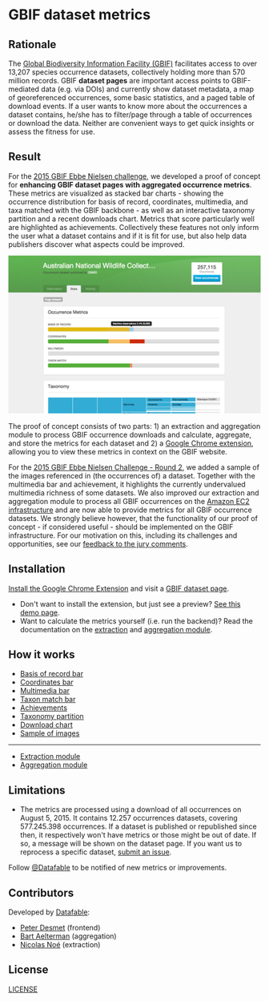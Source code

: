 # GBIF dataset metrics

## Rationale

The [Global Biodiversity Information Facility (GBIF)](http://www.gbif.org) facilitates access to over 13,207 species occurrence datasets, collectively holding more than 570 million records. GBIF **dataset pages** are important access points to GBIF-mediated data (e.g. via DOIs) and currently show dataset metadata, a map of georeferenced occurrences, some basic statistics, and a paged table of download events. If a user wants to know more about the occurrences a dataset contains, he/she has to filter/page through a table of occurrences or download the data. Neither are convenient ways to get quick insights or assess the fitness for use.

## Result

For the [2015 GBIF Ebbe Nielsen challenge](http://gbif.devpost.com/), we developed a proof of concept for **enhancing GBIF dataset pages with aggregated occurrence metrics**. These metrics are visualized as stacked bar charts - showing the occurrence distribution for basis of record, coordinates, multimedia, and taxa matched with the GBIF backbone - as well as an interactive taxonomy partition and a recent downloads chart. Metrics that score particularly well are highlighted as achievements. Collectively these features not only inform the user what a dataset contains and if it is fit for use, but also help data publishers discover what aspects could be improved.

![Screenshot](images/screenshots/screenshot.png)

The proof of concept consists of two parts: 1) an extraction and aggregation module to process GBIF occurrence downloads and calculate, aggregate, and store the metrics for each dataset and 2) a [Google Chrome extension](https://chrome.google.com/webstore/detail/gbif-dataset-metrics/kcianglkepodpjdiebgidhdghoaeefba), allowing you to view these metrics in context on the GBIF website.

For the [2015 GBIF Ebbe Nielsen Challenge - Round 2](http://gbif2.devpost.com/), we added a sample of the images referenced in (the occurrences of) a dataset. Together with the multimedia bar and achievement, it highlights the currently undervalued multimedia richness of some datasets. We also improved our extraction and aggregation module to process all GBIF occurrences on the [Amazon EC2 infrastructure](https://aws.amazon.com/ec2/) and are now able to provide metrics for all GBIF occurrence datasets. We strongly believe however, that the functionality of our proof of concept - if considered useful - should be implemented on the GBIF infrastructure. For our motivation on this, including its challenges and opportunities, see our [feedback to the jury comments](documentation/feedback-to-comments.md).

## Installation

[Install the Google Chrome Extension](https://chrome.google.com/webstore/detail/gbif-dataset-metrics/kcianglkepodpjdiebgidhdghoaeefba) and visit a [GBIF dataset page](http://www.gbif.org/dataset/858d51e0-f762-11e1-a439-00145eb45e9a).

* Don't want to install the extension, but just see a preview? [See this demo page](http://datafable.com/gbif-dataset-metrics/).
* Want to calculate the metrics yourself (i.e. run the backend)? Read the documentation on the [extraction](extraction_module/README.md) and [aggregation module](aggregation_module/README.md).

## How it works

* [Basis of record bar](documentation/basis-of-record-bar.md)
* [Coordinates bar](documentation/coordinates-bar.md)
* [Multimedia bar](documentation/multimedia-bar.md)
* [Taxon match bar](documentation/taxon-match-bar.md)
* [Achievements](documentation/achievements.md)
* [Taxonomy partition](documentation/taxonomy-partition.md)
* [Download chart](documentation/download-chart.md)
* [Sample of images](documentation/sample-of-images.md)

----

* [Extraction module](extraction_module/README.md)
* [Aggregation module](aggregation_module/README.md)

## Limitations

* The metrics are processed using a download of all occurrences on August 5, 2015. It contains 12.257 occurrences datasets, covering 577.245.398 occurrences. If a dataset is published or republished since then, it respectively won't have metrics or those might be out of date. If so, a message will be shown on the dataset page. If you want us to reprocess a specific dataset, [submit an issue](https://github.com/datafable/gbif-dataset-metrics/issues/new).

Follow [@Datafable](https://twitter.com/datafable) to be notified of new metrics or improvements.

## Contributors

Developed by [Datafable](http://datafable.com):

* [Peter Desmet](https://twitter.com/peterdesmet) (frontend)
* [Bart Aelterman](https://twitter.com/bartaelterman) (aggregation)
* [Nicolas Noé](https://twitter.com/niconoe) (extraction)

## License

[LICENSE](LICENSE)
